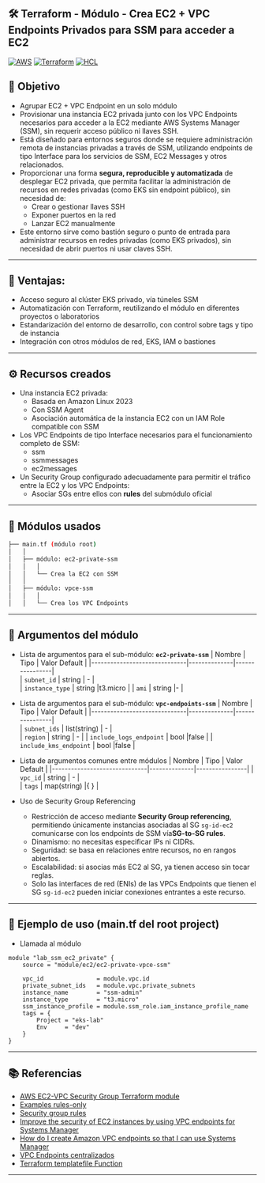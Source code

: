 ## 🛠️ Terraform - Módulo - Crea EC2 + VPC Endpoints Privados para SSM para acceder a EC2
[![AWS](https://img.shields.io/badge/AWS-%23FF9900.svg?logo=amazon-web-services&logoColor=white)](#)
[![Terraform](https://img.shields.io/badge/IaC-Terraform-623CE4?logo=terraform&logoColor=white)](#)
[![HCL](https://img.shields.io/badge/Language-HCL-blueviolet)](#)

## 🎯 Objetivo
- Agrupar EC2 + VPC Endpoint en un solo módulo
- Provisionar una instancia EC2 privada junto con los VPC Endpoints necesarios para acceder a la EC2 mediante AWS Systems Manager (SSM), sin requerir acceso público ni llaves SSH.
- Está diseñado para entornos seguros donde se requiere administración remota de instancias privadas a través de SSM, utilizando endpoints de tipo Interface para los servicios de SSM, EC2 Messages y otros relacionados.
- Proporcionar una forma **segura, reproducible y automatizada** de desplegar EC2 privada, que permita facilitar la administración de recursos en redes privadas (como EKS sin endpoint público), sin necesidad de:
    - Crear o gestionar llaves SSH
    - Exponer puertos en la red
    - Lanzar EC2 manualmente
- Este entorno sirve como bastión seguro o punto de entrada para administrar recursos en redes privadas (como EKS privados), sin necesidad de abrir puertos ni usar claves SSH.

---

## 🚀 Ventajas:
- Acceso seguro al clúster EKS privado, vía túneles SSM
- Automatización con Terraform, reutilizando el módulo en diferentes proyectos o laboratorios
- Estandarización del entorno de desarrollo, con control sobre tags y tipo de instancia
- Integración con otros módulos de red, EKS, IAM o bastiones

---

## ⚙️ Recursos creados
- Una instancia EC2 privada:
    - Basada en Amazon Linux 2023
    - Con SSM Agent
    - Asociación automática de la instancia EC2 con un IAM Role compatible con SSM
- Los VPC Endpoints de tipo Interface necesarios para el funcionamiento completo de SSM:
    - ssm
    - ssmmessages
    - ec2messages
- Un Security Group configurado adecuadamente para permitir el tráfico entre la EC2 y los VPC Endpoints:
    - Asociar SGs entre ellos con **rules** del submódulo oficial

---

## 🧩 Módulos usados
```bash
├── main.tf (módulo root)
│   │
│   ├── módulo: ec2-private-ssm
│   │   │
│   │   └── Crea la EC2 con SSM
│   │
│   ├── módulo: vpce-ssm
│   │   │
│   │   └── Crea los VPC Endpoints
```

---

## 🔧 Argumentos del módulo
- Lista de argumentos para el sub-módulo: **`ec2-private-ssm`**
| Nombre                       | Tipo         | Valor Default  |
|------------------------------|--------------|----------------|          
| `subnet_id`                  | string       | -              |             
| `instance_type`              | string       |t3.micro        |
| `ami`                        | string       |-               |


- Lista de argumentos para el sub-módulo: **`vpc-endpoints-ssm`**
| Nombre                       | Tipo         | Valor Default  |
|------------------------------|--------------|----------------|   
| `subnet_ids`                 | list(string) | -              |             
| `region`                     | string       | -              |
| `include_logs_endpoint`      | bool         |false           |
| `include_kms_endpoint`       | bool         |false           |

- Lista de argumentos comunes entre módulos
| Nombre                       | Tipo         | Valor Default  |
|------------------------------|--------------|----------------|
| `vpc_id`                     | string       | -              |   
| `tags`                       | map(string)  |{ }             |

- Uso de Security Group Referencing
    - Restricción de acceso mediante **Security Group referencing**, permitiendo únicamente instancias asociadas al SG `sg-id-ec2`  comunicarse con los endpoints de SSM vía**SG-to-SG rules**.
    - Dinamismo: no necesitas especificar IPs ni CIDRs.
    - Seguridad: se basa en relaciones entre recursos, no en rangos abiertos.
    - Escalabilidad: si asocias más EC2 al SG, ya tienen acceso sin tocar reglas.
    - Solo las interfaces de red (ENIs) de las VPCs Endpoints que tienen el SG `sg-id-ec2` pueden iniciar conexiones entrantes a este recurso.

---

## 🧪 Ejemplo de uso (main.tf del root project)
- Llamada al módulo
```hcl
module "lab_ssm_ec2_private" {
    source = "module/ec2/ec2-private-vpce-ssm"

    vpc_id               = module.vpc.id
    private_subnet_ids   = module.vpc.private_subnets
    instance_name        = "ssm-admin"
    instance_type        = "t3.micro"
    ssm_instance_profile = module.ssm_role.iam_instance_profile_name
    tags = {
        Project = "eks-lab"
        Env     = "dev"
    }
}
```

---

## 📚 Referencias
- [AWS EC2-VPC Security Group Terraform module](https://registry.terraform.io/modules/terraform-aws-modules/security-group/aws/latest)
- [Examples rules-only](https://github.com/terraform-aws-modules/terraform-aws-security-group/blob/master/examples/rules-only/main.tf)
- [Security group rules](https://docs.aws.amazon.com/vpc/latest/userguide/security-group-rules.html)
- [Improve the security of EC2 instances by using VPC endpoints for Systems Manager](https://docs.aws.amazon.com/systems-manager/latest/userguide/setup-create-vpc.html)
- [How do I create Amazon VPC endpoints so that I can use Systems Manager](https://repost.aws/knowledge-center/ec2-systems-manager-vpc-endpoints)
- [VPC Endpoints centralizados](https://www.paradigmadigital.com/dev/vpc-endpoints-centralizados-que-son)
- [Terraform templatefile Function](https://developer.hashicorp.com/terraform/language/functions/templatefile)

---